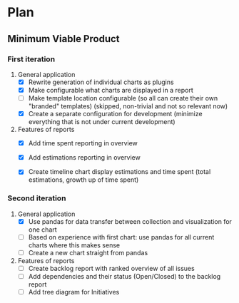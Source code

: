 # Plan

## Minimum Viable Product

### First iteration

1. General application
   - [x] Rewrite generation of individual charts as plugins
   - [x] Make configurable what charts are displayed in a report
   - [ ] Make template location configurable (so all can create their own "branded" templates)
        (skipped, non-trivial and not so relevant now)
   - [x] Create a separate configuration for development (minimize everything that is not under current development)

2. Features of reports
   - [x] Add time spent reporting in overview
   - [x] Add estimations reporting in overview
   - [x] Create timeline chart display estimations and time spent (total estimations, growth up of time spent)


### Second iteration

1. General application
    - [x] Use pandas for data transfer between collection and visualization for one chart
    - [ ] Based on experience with first chart: use pandas for all current charts where this makes sense
    - [ ] Create a new chart straight from pandas

2. Features of reports
    - [ ] Create backlog report with ranked overview of all issues
    - [ ] Add dependencies and their status (Open/Closed) to the backlog report
    - [ ] Add tree diagram for Initiatives